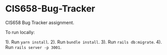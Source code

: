 # CIS658-Bug-Tracker
CIS658 Bug Tracker assignment.

To run locally:

1). Run `yarn install`.
2). Run `bundle install`.
3). Run `rails db:migrate`.
4). Run `rails server -p 3001`.
